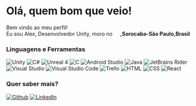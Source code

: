 <h1> Olá, quem bom que veio!</h1>


<p>Bem vindo ao meu perfil! </br> Eu sou Alex, Desenvolvedor Unity, moro no <img src="[https://cdn-icons-png.flaticon.com/512/197/197560.png](https://icons8.com/icon/15509/brazil)" width="13"/> <b>,Sorocaba-São Paulo,Brasil</b>
<h3>Linguagens e Ferramentas</h3>
<p>
  <img alt="Unity" <img src="https://img.shields.io/badge/unity-%23000000.svg?&style=for-the-badge&logo=unity&logoColor=white" />
  <img alt="C#" src="(https://img.shields.io/badge/Unity-100000?style=for-the-badge&logo=unity&logoColor=white)" />
  <img alt="Unreal 4" src="(https://img.shields.io/badge/unrealengine-%23313131.svg?style=for-the-badge&logo=unrealengine&logoColor=white)" />
  <img alt="C" src="[(https://img.shields.io/badge/c-%2300599C.svg?style=for-the-badge&logo=c&logoColor=white)]" />
  <img alt="Android Studio" src="[(https://img.shields.io/badge/Android%20Studio-3DDC84.svg?style=for-the-badge&logo=android-studio&logoColor=white)]" />
  <img alt="Java" src="[(https://img.shields.io/badge/java-%23ED8B00.svg?style=for-the-badge&logo=openjdk&logoColor=white)]" />
  <img alt="JetBrains Rider" src="[(https://img.shields.io/badge/Rider-000000.svg?style=for-the-badge&logo=Rider&logoColor=white&color=black&labelColor=crimson)]" />
  <img alt="Visual Studio" src="[(https://img.shields.io/badge/Visual%20Studio-5C2D91.svg?style=for-the-badge&logo=visual-studio&logoColor=white)]" />
  <img alt="Visual Studio Code" src="[(https://img.shields.io/badge/Visual%20Studio%20Code-0078d7.svg?style=for-the-badge&logo=visual-studio-code&logoColor=white)]" />
  <img alt="Trello" src="[(https://img.shields.io/badge/Trello-%23026AA7.svg?style=for-the-badge&logo=Trello&logoColor=white)]" />
  <img alt="HTML" src="[(https://img.shields.io/badge/html5-%23E34F26.svg?style=for-the-badge&logo=html5&logoColor=white)]" />
  <img alt="CSS" src="[[https://img.shields.io/badge/-React-45b8d8?style=flat-square&logo=react&logoColor=white]" />
  <img alt="React" src="[https://img.shields.io/badge/react-%2320232a.svg?style=for-the-badge&logo=react&logoColor=%2361DAFB]" />
</p>
<h3>Quer saber mais?</h3>
<p><a href="https://github.com/Aleexmarcelo" target="_blank"><img alt="Github" src="https://img.shields.io/badge/GitHub-%2312100E.svg?&style=for-the-badge&logo=Github&logoColor=white" /></a> <a href="https://www.linkedin.com/in/alex-marcelo-b22a93210/" target="_blank"><img alt="LinkedIn" src="https://img.shields.io/badge/linkedin-%230077B5.svg?&style=for-the-badge&logo=linkedin&logoColor=white" /></a>
</p>

